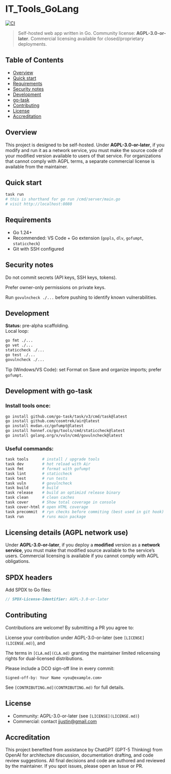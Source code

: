 # IT_Tools_GoLang

[![CI](https://github.com/jsdraven/IT_Tools_GoLang/actions/workflows/ci.yml/badge.svg)](https://github.com/jsdraven/IT_Tools_GoLang/actions/workflows/ci.yml)

> Self-hosted web app written in Go. Community license: **AGPL-3.0-or-later**. Commercial licensing available for closed/proprietary deployments.

## Table of Contents
- [Overview](#overview)
- [Quick start](#quick-start)
- [Requirements](#requirements)
- [Security notes](#security-notes)
- [Development](#development)
- [go-task](#development-with-go-task)
- [Contributing](#contributing)
- [License](#license)
- [Accreditation](#accreditation)


## Overview
This project is designed to be self-hosted. Under **AGPL-3.0-or-later**, if you modify and run it as a network service, you must make the source code of your modified version available to users of that service. For organizations that cannot comply with AGPL terms, a separate commercial license is available from the maintainer.

## Quick start
```bash
task run
# this is shorthand for go run /cmd/server/main.go
# visit http://localhost:8080
```

## Requirements
* Go 1.24+
* Recommended: VS Code + Go extension (`gopls`, `dlv`, `gofumpt`, `staticcheck`)
* Git with SSH configured

## Security notes
Do not commit secrets (API keys, SSH keys, tokens).

Prefer owner-only permissions on private keys.

Run `govulncheck ./...` before pushing to identify known vulnerabilities.

## Development
**Status:** pre-alpha scaffolding.  
Local loop:
```bash
go fmt ./...
go vet ./...
staticcheck ./...
go test ./...
govulncheck ./...
```
Tip (Windows/VS Code): set Format on Save and organize imports; prefer `gofumpt`.

## Development with go-task

### Install tools once:
```bash
go install github.com/go-task/task/v3/cmd/task@latest
go install github.com/cosmtrek/air@latest
go install mvdan.cc/gofumpt@latest
go install honnef.co/go/tools/cmd/staticcheck@latest
go install golang.org/x/vuln/cmd/govulncheck@latest
```
### Useful commands:
```bash
task tools      # install / upgrade tools
task dev        # hot reload with Air
task fmt        # format with gofumpt
task lint       # staticcheck
task test       # run tests
task vuln       # govulncheck
task build      # build
task release    # build an optimizd release binary
task clean      # clean caches
task cover      # Show total coverage in console
task cover-html # open HTML coverage
task precommit  # ryn checks before commiting (best used in git hook)
task run        # runs main package
```

## Licensing details (AGPL network use)
Under **AGPL-3.0-or-later**, if you deploy a **modified** version as a **network service**, you must make that modified source available to the service’s users. Commercial licensing is available if you cannot comply with AGPL obligations.

## SPDX headers
Add SPDX to Go files:
```go
// SPDX-License-Identifier: AGPL-3.0-or-later
```

## Contributing
Contributions are welcome! By submitting a PR you agree to:

License your contribution under AGPL-3.0-or-later (see `[LICENSE](LICENSE.md)`), and

The terms in `[CLA.md](CLA.md)` granting the maintainer limited relicensing rights for dual-licensed distributions.

Please include a DCO sign-off line in every commit:
```Git
Signed-off-by: Your Name <you@example.com>
```
See `[CONTRIBUTING.md](CONTRIBUTING.md)` for full details.

## License
*    Community: AGPL-3.0-or-later (see `[LICENSE](LICENSE.md)`)
*    Commercial: contact [jjustin@gmail.com](mailto:jjustin@gmail.com)

## Accreditation
This project benefited from assistance by ChatGPT (GPT-5 Thinking) from OpenAI for architecture discussion, documentation drafting, and code review suggestions. All final decisions and code are authored and reviewed by the maintainer. If you spot issues, please open an Issue or PR.
